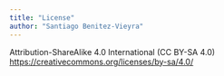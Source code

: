 ```yaml
---
title: "License"
author: "Santiago Benitez-Vieyra"
---
```

Attribution-ShareAlike 4.0 International (CC BY-SA 4.0)   
https://creativecommons.org/licenses/by-sa/4.0/   

